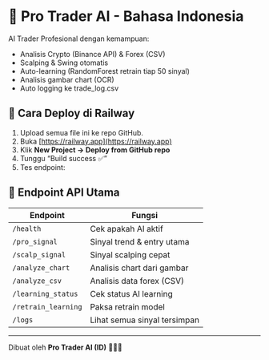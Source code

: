 # 🤖 Pro Trader AI - Bahasa Indonesia

AI Trader Profesional dengan kemampuan:
- Analisis Crypto (Binance API) & Forex (CSV)
- Scalping & Swing otomatis
- Auto-learning (RandomForest retrain tiap 50 sinyal)
- Analisis gambar chart (OCR)
- Auto logging ke trade_log.csv

## 🚀 Cara Deploy di Railway
1. Upload semua file ini ke repo GitHub.
2. Buka [https://railway.app](https://railway.app)
3. Klik **New Project → Deploy from GitHub repo**
4. Tunggu “Build success ✅”
5. Tes endpoint:

## 📡 Endpoint API Utama
| Endpoint | Fungsi |
|-----------|--------|
| `/health` | Cek apakah AI aktif |
| `/pro_signal` | Sinyal trend & entry utama |
| `/scalp_signal` | Sinyal scalping cepat |
| `/analyze_chart` | Analisis chart dari gambar |
| `/analyze_csv` | Analisis data forex (CSV) |
| `/learning_status` | Cek status AI learning |
| `/retrain_learning` | Paksa retrain model |
| `/logs` | Lihat semua sinyal tersimpan |

---

Dibuat oleh **Pro Trader AI (ID)** 🧠🇮🇩
